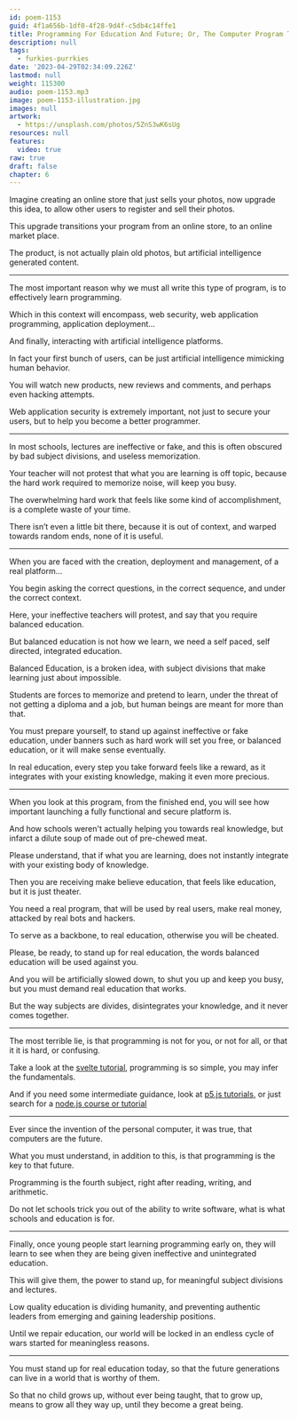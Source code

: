 ```yaml
---
id: poem-1153
guid: 4f1a656b-1df0-4f28-9d4f-c5db4c14ffe1
title: Programming For Education And Future; Or, The Computer Program That We Must Each Write
description: null
tags:
  - furkies-purrkies
date: '2023-04-29T02:34:09.226Z'
lastmod: null
weight: 115300
audio: poem-1153.mp3
image: poem-1153-illustration.jpg
images: null
artwork:
  - https://unsplash.com/photos/5ZnS3wK6sUg
resources: null
features:
  video: true
raw: true
draft: false
chapter: 6
---
```


Imagine creating an online store that just sells your photos,
now upgrade this idea, to allow other users to register and sell their photos.

This upgrade transitions your program from an online store,
to an online market place.

The product, is not actually plain old photos,
but artificial intelligence generated content.

---

The most important reason why we must all write this type of program,
is to effectively learn programming.

Which in this context will encompass,
web security, web application programming, application deployment...

And finally,
interacting with artificial intelligence platforms.

In fact your first bunch of users,
can be just artificial intelligence mimicking human behavior.

You will watch new products, new reviews and comments,
and perhaps even hacking attempts.

Web application security is extremely important,
not just to secure your users, but to help you become a better programmer.

---

In most schools, lectures are ineffective or fake,
and this is often obscured by bad subject divisions, and useless memorization.

Your teacher will not protest that what you are learning is off topic,
because the hard work required to memorize noise, will keep you busy.

The overwhelming hard work that feels like some kind of accomplishment,
is a complete waste of your time.

There isn’t even a little bit there, because it is out of context,
and warped towards random ends, none of it is useful.

---

When you are faced with the creation, deployment and management,
of a real platform…

You begin asking the correct questions, in the correct sequence,
and under the correct context.

Here, your ineffective teachers will protest,
and say that you require balanced education.

But balanced education is not how we learn,
we need a self paced, self directed, integrated education.

Balanced Education, is a broken idea,
with subject divisions that make learning just about impossible.

Students are forces to memorize and pretend to learn,
under the threat of not getting a diploma and a job, but human beings are meant for more than that.

You must prepare yourself, to stand up against ineffective or fake education,
under banners such as hard work will set you free, or balanced education, or it will make sense eventually.

In real education, every step you take forward feels like a reward,
as it integrates with your existing knowledge, making it even more precious.

---

When you look at this program, from the finished end,
you will see how important launching a fully functional and secure platform is.

And how schools weren't actually helping you towards real knowledge,
but infarct a dilute soup of made out of pre-chewed meat.

Please understand, that if what you are learning,
does not instantly integrate with your existing body of knowledge.

Then you are receiving make believe education,
that feels like education, but it is just theater.

You need a real program, that will be used by real users, make real money,
attacked by real bots and hackers.

To serve as a backbone, to real education,
otherwise you will be cheated.

Please, be ready, to stand up for real education,
the words balanced education will be used against you.

And you will be artificially slowed down,
to shut you up and keep you busy, but you must demand real education that works.

But the way subjects are divides,
disintegrates your knowledge, and it never comes together.

---

The most terrible lie, is that programming is not for you, or not for all,
or that it it is hard, or confusing.

Take a look at the [svelte tutorial][1],
programming is so simple, you may infer the fundamentals.

And if you need some intermediate guidance,
look at [p5.js tutorials][2], or just search for a [node.js course or tutorial][3]

---

Ever since the invention of the personal computer,
it was true, that computers are the future.

What you must understand, in addition to this,
is that programming is the key to that future.

Programming is the fourth subject,
right after reading, writing, and arithmetic.

Do not let schools trick you out of the ability to write software,
what is what schools and education is for.

---

Finally, once young people start learning programming early on,
they will learn to see when they are being given ineffective and unintegrated education.

This will give them, the power to stand up,
for meaningful subject divisions and lectures.

Low quality education is dividing humanity,
and preventing authentic leaders from emerging and gaining leadership positions.

Until we repair education,
our world will be locked in an endless cycle of wars started for meaningless reasons.

---

You must stand up for real education today,
so that the future generations can live in a world that is worthy of them.

So that no child grows up, without ever being taught,
that to grow up, means to grow all they way up, until they become a great being.

[1]: https://svelte.dev/tutorial/basics
[2]: https://www.youtube.com/watch?v=8j0UDiN7my4&list=PLglp04UYZK_PrN6xWo_nJ-8kzyXDyFUwi
[3]: https://www.youtube.com/results?search_query=node.js+course+tutorials

